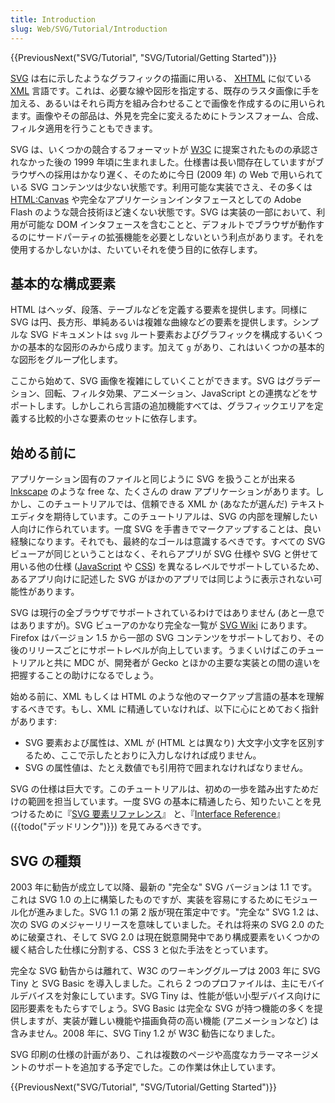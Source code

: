 ```yaml
---
title: Introduction
slug: Web/SVG/Tutorial/Introduction
---
```

{{PreviousNext("SVG/Tutorial", "SVG/Tutorial/Getting Started")}}

[SVG](/ja/docs/SVG) は右に示したようなグラフィックの描画に用いる、 [XHTML](/ja/docs/XHTML) に似ている [XML](/ja/docs/XML) 言語です。これは、必要な線や図形を指定する、既存のラスタ画像に手を加える、あるいはそれら両方を組み合わせることで画像を作成するのに用いられます。画像やその部品は、外見を完全に変えるためにトランスフォーム、合成、フィルタ適用を行うこともできます。

SVG は、いくつかの競合するフォーマットが [W3C](http://www.w3.org) に提案されたものの承認されなかった後の 1999 年頃に生まれました。仕様書は長い間存在していますがブラウザへの採用はかなり遅く、そのために今日 (2009 年) の Web で用いられている SVG コンテンツは少ない状態です。利用可能な実装でさえ、その多くは [HTML:Canvas](/ja/docs/HTML/Canvas) や完全なアプリケーションインタフェースとしての Adobe Flash のような競合技術ほど速くない状態です。SVG は実装の一部において、利用が可能な DOM インタフェースを含むことと、デフォルトでブラウザが動作するのにサードパーティの拡張機能を必要としないという利点があります。それを使用するかしないかは、たいていそれを使う目的に依存します。

## 基本的な構成要素

HTML はヘッダ、段落、テーブルなどを定義する要素を提供します。同様に SVG は円、長方形、単純あるいは複雑な曲線などの要素を提供します。シンプルな SVG ドキュメントは `svg` ルート要素およびグラフィックを構成するいくつかの基本的な図形のみから成ります。加えて `g` があり、これはいくつかの基本的な図形をグループ化します。

ここから始めて、SVG 画像を複雑にしていくことができます。SVG はグラデーション、回転、フィルタ効果、アニメーション、JavaScript との連携などをサポートします。しかしこれら言語の追加機能すべては、グラフィックエリアを定義する比較的小さな要素のセットに依存します。

## 始める前に

アプリケーション固有のファイルと同じように SVG を扱うことが出来る [Inkscape](http://www.inkscape.org/) のような free な、たくさんの draw アプリケーションがあります。しかし、このチュートリアルでは、信頼できる XML か (あなたが選んだ) テキストエディタを期待しています。このチュートリアルは、SVG の内部を理解したい人向けに作られています。一度 SVG を手書きでマークアップすることは、良い経験になります。それでも、最終的なゴールは意識するべきです。すべての SVG ビューアが同じということはなく、それらアプリが SVG 仕様や SVG と併せて用いる他の仕様 ([JavaScript](/ja/docs/JavaScript) や [CSS](/ja/docs/CSS)) を異なるレベルでサポートしているため、あるアプリ向けに記述した SVG がほかのアプリでは同じように表示されない可能性があります。

SVG は現行の全ブラウザでサポートされているわけではありません (あと一息ではありますが)。SVG ビューアのかなり完全な一覧が [SVG Wiki](http://wiki.svg.org/Viewer_Implementations) にあります。Firefox はバージョン 1.5 から一部の SVG コンテンツをサポートしており、その後のリリースごとにサポートレベルが向上しています。うまくいけばこのチュートリアルと共に MDC が、開発者が Gecko とほかの主要な実装との間の違いを把握することの助けになるでしょう。

始める前に、XML もしくは HTML のような他のマークアップ言語の基本を理解するべきです。もし、XML に精通していなければ、以下に心にとめておく指針があります:

- SVG 要素および属性は、XML が (HTML とは異なり) 大文字小文字を区別するため、ここで示したとおりに入力しなければ成りません。
- SVG の属性値は、たとえ数値でも引用符で囲まれなければなりません。

SVG の仕様は巨大です。このチュートリアルは、初めの一歩を踏み出すためだけの範囲を担当しています。一度 SVG の基本に精通したら、知りたいことを見つけるために『[SVG 要素リファレンス](/ja/docs/SVG/Element)』 と、『[Interface Reference](/ja/docs/SVG/Interface)』({{todo("デッドリンク")}}) を見てみるべきです。

## SVG の種類

2003 年に勧告が成立して以降、最新の "完全な" SVG バージョンは 1.1 です。これは SVG 1.0 の上に構築したものですが、実装を容易にするためにモジュール化が進みました。SVG 1.1 の第 2 版が現在策定中です。"完全な" SVG 1.2 は、次の SVG のメジャーリリースを意味していました。それは将来の SVG 2.0 のために破棄され、そして SVG 2.0 は現在鋭意開発中であり構成要素をいくつかの緩く結合した仕様に分割する、CSS 3 と似た手法をとっています。

完全な SVG 勧告からは離れて、W3C のワーキンググループは 2003 年に SVG Tiny と SVG Basic を導入しました。これら 2 つのプロファイルは、主にモバイルデバイスを対象にしています。SVG Tiny は、性能が低い小型デバイス向けに図形要素をもたらすでしょう。SVG Basic は完全な SVG が持つ機能の多くを提供しますが、実装が難しい機能や描画負荷の高い機能 (アニメーションなど) は含みません。2008 年に、SVG Tiny 1.2 が W3C 勧告になりました。

SVG 印刷の仕様の計画があり、これは複数のページや高度なカラーマネージメントのサポートを追加する予定でした。この作業は休止しています。

{{PreviousNext("SVG/Tutorial", "SVG/Tutorial/Getting Started")}}
